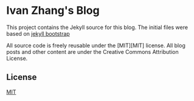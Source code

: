 Ivan Zhang's Blog 
============

This project contains the Jekyll source for this blog. The initial files were based on [jekyll bootstrap](jekyllbootstrap.com)

All source code is freely reusable under the [MIT][MIT] license. All blog posts and other content are under the Creative Commons Attribution License.

## License

[MIT](http://opensource.org/licenses/MIT)
